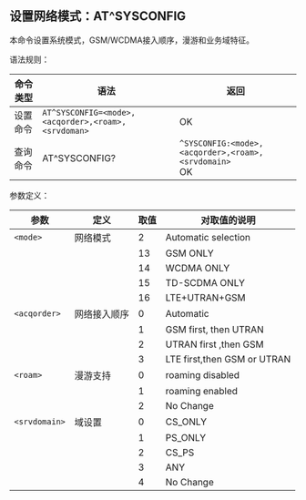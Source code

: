 ## 设置网络模式：AT^SYSCONFIG

本命令设置系统模式，GSM/WCDMA接入顺序，漫游和业务域特征。

语法规则：

| 命令类型 | 语法                                               | 返回                                                     |
| -------- | -------------------------------------------------- | -------------------------------------------------------- |
| 设置命令 | `AT^SYSCONFIG=<mode>,<acqorder>,<roam>,<srvdoman>` | OK                                                       |
| 查询命令 | AT^SYSCONFIG?                                      | `^SYSCONFIG:<mode>,<acqorder>,<roam>,<srvdomain>` <br>OK |

 

参数定义：

| 参数          | 定义         | 取值 | 对取值的说明                |
| ------------- | ------------ | ---- | --------------------------- |
| `<mode>`      | 网络模式     | 2    | Automatic selection         |
|               |              | 13   | GSM ONLY                    |
|               |              | 14   | WCDMA ONLY                  |
|               |              | 15   | TD-SCDMA ONLY               |
|               |              | 16   | LTE+UTRAN+GSM               |
| `<acqorder>`  | 网络接入顺序 | 0    | Automatic                   |
|               |              | 1    | GSM first, then UTRAN       |
|               |              | 2    | UTRAN first ,then GSM       |
|               |              | 3    | LTE first,then GSM or UTRAN |
| `<roam>`      | 漫游支持     | 0    | roaming disabled            |
|               |              | 1    | roaming enabled             |
|               |              | 2    | No Change                   |
| `<srvdomain>` | 域设置       | 0    | CS_ONLY                     |
|               |              | 1    | PS_ONLY                     |
|               |              | 2    | CS_PS                       |
|               |              | 3    | ANY                         |
|               |              | 4    | No Change                   |

